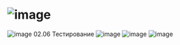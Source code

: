 # ![image](https://github.com/AceWolf1/MathClass1/assets/126570539/f18eb072-5d7e-47da-b366-c6047c3f034f)
![image](https://github.com/AceWolf1/MathClass1/assets/126570539/0d744233-8e88-48ab-ba12-889b726a2b7f)
02.06 Тестирование
![image](https://github.com/AceWolf1/MathClass1/assets/126570539/dc22af4b-a5ed-443a-986c-2470c0db5736)
![image](https://github.com/AceWolf1/MathClass1/assets/126570539/daa7845d-ce24-44a1-ac8d-7beb3aabf33a)
![image](https://github.com/AceWolf1/MathClass1/assets/126570539/de055d6e-9fc5-44e9-8db1-939a3f0aee08)
